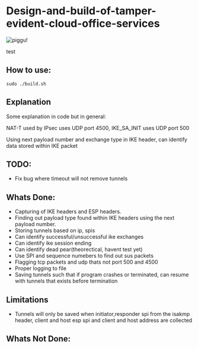 # Design-and-build-of-tamper-evident-cloud-office-services
![piggu!](https://i.imgur.com/F5vlk0u.png)

test

## How to use:
```
sudo ./build.sh
```


## Explanation
Some explanation in code but in general:

NAT-T used by IPsec uses UDP port 4500, IKE_SA_INIT uses UDP port 500

Using next payload number and exchange type in IKE header, can identify data stored within IKE packet


## TODO:
* Fix bug where timeout will not remove tunnels

## Whats Done:
* Capturing of IKE headers and ESP headers.
* Finding out payload type found within IKE headers using the next payload number.
* Storing tunnels based on ip, spis
* Can identify successful/unsuccessful ike exchanges
* Can identify ike session ending
* Can identify dead pear(theorectical, havent test yet)
* Use SPI and sequence numebers to find out sus packets
* Flagging tcp packets and udp thats not port 500 and 4500
* Proper logging to file
* Saving tunnels such that if program crashes or terminated, can resume with tunnels that exists before termination

## Limitations
* Tunnels will only be saved when initiator,responder spi from the isakmp header, client and host esp spi and client and host address are collected

## Whats Not Done:
